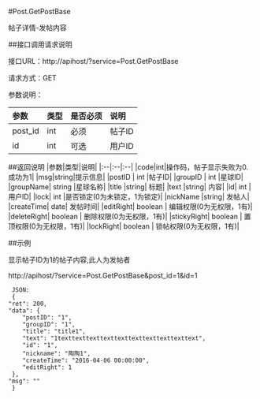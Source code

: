#Post.GetPostBase

帖子详情-发帖内容

##接口调用请求说明

接口URL：http://apihost/?service=Post.GetPostBase

请求方式：GET

参数说明：

|参数|类型|是否必须|说明|
|:--|:--|:--|:--|
|post_id|int|必须|帖子ID|
|id|int|可选|用户ID|

##返回说明
|参数|类型|说明|
|:--|:--|:--|
|code|int|操作码，帖子显示失败为0. 成功为1|
|msg|string|提示信息|
|postID	|	int	|帖子ID|
|groupID	|	int	|星球ID|
|groupName|	string	|星球名称|
|title	|string|	标题|
|text	|string|	内容|
|id|	int	|用户ID|
|lock|    int |是否锁定(0为未锁定，1为锁定)|
|nickName	|string|	发帖人|
|createTime|	date|	发帖时间|
|editRight|	boolean	|	编辑权限(0为无权限，1有)|
|deleteRight|	boolean	|	删除权限(0为无权限，1有)|
|stickyRight|	boolean	|	置顶权限(0为无权限，1有)|
|lockRight|	boolean	|	锁帖权限(0为无权限，1有)|

##示例

显示帖子ID为1的帖子内容,此人为发帖者

http://apihost/?service=Post.GetPostBase&post_id=1&id=1

     JSON:
     {
    "ret": 200,
    "data": {
        "postID": "1",
        "groupID": "1",
        "title": "title1",
        "text": "1texttexttexttexttexttexttexttexttexttext",
        "id": "1",
        "nickname": "陶陶1",
        "createTime": "2016-04-06 00:00:00",
        "editRight": 1
     },
    "msg": ""
     }
